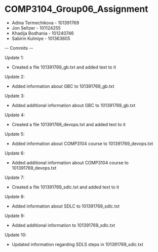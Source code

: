 # COMP3104_Group06_Assignment

- Adina Termechikova - 101391769
- Jon Seltzer - 101124255
- Khadija Bodhania - 101240746
- Sabirin  Kulmiye - 101363605

-- Commits --

Update 1: 
- Created a file 101391769_gb.txt and added text to it

Update 2:
- Added information about GBC to 101391769_gb.txt

Update 3:
- Added additional information about GBC to 101391769_gb.txt

Update 4: 
- Created a file 101391769_devops.txt and added text to it

Update 5:
- Added information about COMP3104 course to 101391769_devops.txt

Update 6:
- Added additional information about COMP3104 course to 101391769_devops.txt

Update 7:
- Created a file 101391769_sdlc.txt and added text to it

Update 8:
- Added information about SDLC to 101391769_sdlc.txt

Update 9:
- Added additional information to 101391769_sdlc.txt

Update 10:
- Updated information regarding SDLS steps in 101391769_sdlc.txt
